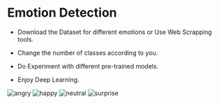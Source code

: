 # Emotion Detection

- Download the Dataset for different emotions or Use Web Scrapping tools.

- Change the number of classes according to you.

- Do Experiment with different pre-trained models.

- Enjoy Deep Learning.

![angry ](https://user-images.githubusercontent.com/49981970/66385313-ea551700-e9dd-11e9-847b-0765572833a6.jpg)
![happy](https://user-images.githubusercontent.com/49981970/66385330-f214bb80-e9dd-11e9-8388-07ad48d03dd2.jpg)
![neutral](https://user-images.githubusercontent.com/49981970/66385331-f214bb80-e9dd-11e9-9cfc-70b6dbad0e55.jpg)
![surprise](https://user-images.githubusercontent.com/49981970/66385333-f214bb80-e9dd-11e9-9105-a24309d362dc.jpg)
